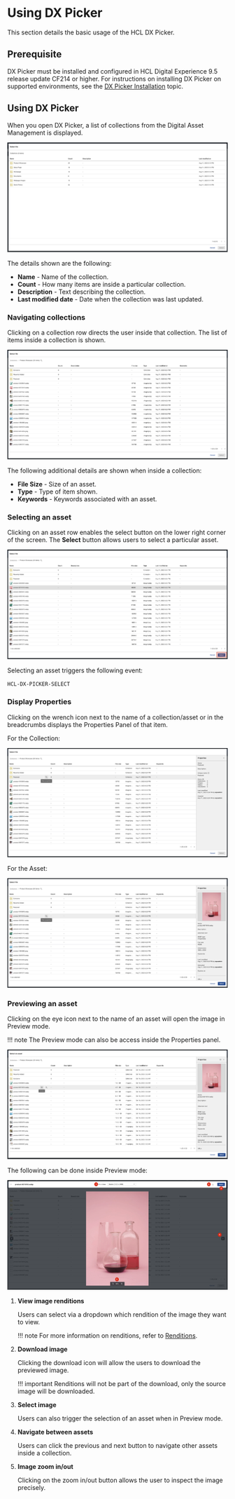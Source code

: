 # Using DX Picker

This section details the basic usage of the HCL DX Picker.

## Prerequisite

DX Picker must be installed and configured in HCL Digital Experience 9.5 release update CF214 or higher. For instructions on installing DX Picker on supported environments, see the [DX Picker Installation](../installation/index.md) topic.

## Using DX Picker

When you open DX Picker, a list of collections from the Digital Asset Management is displayed.

  ![](../../../../assets/HCL_DX_Picker_Initial_View.png)

The details shown are the following:

- **Name** - Name of the collection.
- **Count** - How many items are inside a particular collection.
- **Description** - Text describing the collection.
- **Last modified date** - Date when the collection was last updated.

### Navigating collections

Clicking on a collection row directs the user inside that collection. The list of items inside a collection is shown.

  ![](../../../../assets/HCL_DX_Picker_Collection_View.png)

The following additional details are shown when inside a collection:

- **File Size** - Size of an asset.
- **Type** - Type of item shown.
- **Keywords** - Keywords associated with an asset.
 
### Selecting an asset

Clicking on an asset row enables the select button on the lower right corner of the screen. The **Select** button allows users to select a particular asset.

  ![](../../../../assets/HCL_DX_Picker_Select_Asset.png)

Selecting an asset triggers the following event:

    HCL-DX-PICKER-SELECT

### Display Properties

Clicking on the wrench icon next to the name of a collection/asset or in the breadcrumbs displays the Properties Panel of that item.

For the Collection:

  ![](../../../../assets/HCL_DX_Picker_Collection_Properties.png)

For the Asset:

  ![](../../../../assets/HCL_DX_Picker_Asset_Properties.png)

### Previewing an asset

Clicking on the eye icon next to the name of an asset will open the image in Preview mode.

!!! note
    The Preview mode can also be access inside the Properties panel.

  ![](../../../../assets/HCL_DX_Picker_Asset_Preview_Button.png)

The following can be done inside Preview mode:

  ![](../../../../assets/HCL_DX_Picker_Asset_Preview_Component.png)

1. **View image renditions**

    Users can select via a dropdown which rendition of the image they want to view.

    !!! note
        For more information on renditions, refer to [Renditions](../../renditions/index.md).

2. **Download image**

    Clicking the download icon will allow the users to download the previewed image.

    !!! important
        Renditions will not be part of the download, only the source image will be downloaded.

3. **Select image**

    Users can also trigger the selection of an asset when in Preview mode.

4. **Navigate between assets**

    Users can click the previous and next button to navigate other assets inside a collection.

5. **Image zoom in/out**

    Clicking on the zoom in/out button allows the user to inspect the image precisely.
